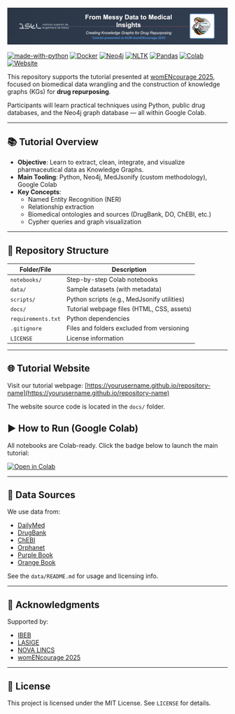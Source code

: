 
![Tutorial Banner](./img/banner.png)


[![made-with-python](https://img.shields.io/badge/Made%20with-Python-1f425f.svg)](https://www.python.org/)
[![Docker](https://img.shields.io/badge/Docker-Available-blue.svg)](https://www.docker.com/)
[![Neo4j](https://img.shields.io/badge/Neo4j-008CC1?logo=neo4j&logoColor=white)](https://neo4j.com/)
[![NLTK](https://img.shields.io/badge/NLTK-3776AB?logo=python&logoColor=fff)](https://www.nltk.org)
[![Pandas](https://img.shields.io/badge/Pandas-150458?logo=pandas&logoColor=fff)](https://pandas.pydata.org)
[![Colab](https://colab.research.google.com/assets/colab-badge.svg)](https://colab.research.google.com/)
[![Website](https://img.shields.io/website-up-down-green-red/http/shields.io.svg)](https://shields.io/)


This repository supports the tutorial presented at [womENcourage 2025](https://womencourage.acm.org/2025/), focused on biomedical data wrangling and the construction of knowledge graphs (KGs) for **drug repurposing**. 

Participants will learn practical techniques using Python, public drug databases, and the Neo4j graph database — all within Google Colab.

---

## 📚 Tutorial Overview

- **Objective**: Learn to extract, clean, integrate, and visualize pharmaceutical data as Knowledge Graphs.
- **Main Tooling**: Python, Neo4j, MedJsonify (custom methodology), Google Colab
- **Key Concepts**:
  - Named Entity Recognition (NER)
  - Relationship extraction
  - Biomedical ontologies and sources (DrugBank, DO, ChEBI, etc.)
  - Cypher queries and graph visualization

---

## 📁 Repository Structure
| Folder/File | Description |
|------------------|-------------|
| `notebooks/` | Step-by-step Colab notebooks |
| `data/` | Sample datasets (with metadata) |
| `scripts/` | Python scripts (e.g., MedJsonify utilities) |
| `docs/` | Tutorial webpage files (HTML, CSS, assets) |
| `requirements.txt` | Python dependencies |
| `.gitignore` | Files and folders excluded from versioning |
| `LICENSE` | License information |

---

## 🌐 Tutorial Website
Visit our tutorial webpage: [https://yourusername.github.io/repository-name](https://yourusername.github.io/repository-name)

The website source code is located in the `docs/` folder.

## ▶️ How to Run (Google Colab)

All notebooks are Colab-ready. Click the badge below to launch the main tutorial:

[![Open in Colab](https://colab.research.google.com/assets/colab-badge.svg)](https://colab.research.google.com/)

---

## 🔗 Data Sources

We use data from:
- [DailyMed](https://dailymed.nlm.nih.gov/)
- [DrugBank](https://go.drugbank.com/)
- [ChEBI](https://www.ebi.ac.uk/chebi/)
- [Orphanet](https://www.orpha.net/)
- [Purple Book](https://purplebooksearch.fda.gov/)
- [Orange Book](https://www.accessdata.fda.gov/scripts/cder/ob/)

See the `data/README.md` for usage and licensing info.

---

## 🤝 Acknowledgments
Supported by:
- [IBEB](https://ibeb.ciencias.ulisboa.pt/en/home-2/)  
- [LASIGE](https://lasige.pt)
- [NOVA LINCS](https://nova-lincs.di.fct.unl.pt)
- [womENcourage 2025](https://womencourage.acm.org/2025/)

---

## 📜 License

This project is licensed under the MIT License. See `LICENSE` for details.
